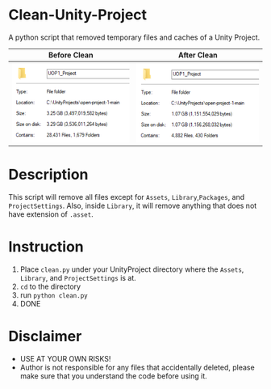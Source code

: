 # Clean-Unity-Project
A python script that removed temporary files and caches of a Unity Project.

Before Clean             |  After Clean
:-------------------------:|:-------------------------:
![](images/Before.png)  |  ![](images/After.png)


# Description
This script will remove all files except for `Assets`, `Library`,`Packages`, and `ProjectSettings`. Also, inside `Library`, it will remove anything that does not have extension of `.asset`. 


# Instruction
1. Place `clean.py` under your UnityProject directory where the `Assets`, `Library`, and `ProjectSettings` is at.
2. `cd` to the directory
3. run `python clean.py`
4. DONE

# Disclaimer
- USE AT YOUR OWN RISKS!
- Author is not responsible for any files that accidentally deleted, please make sure that you understand the code before using it. 


